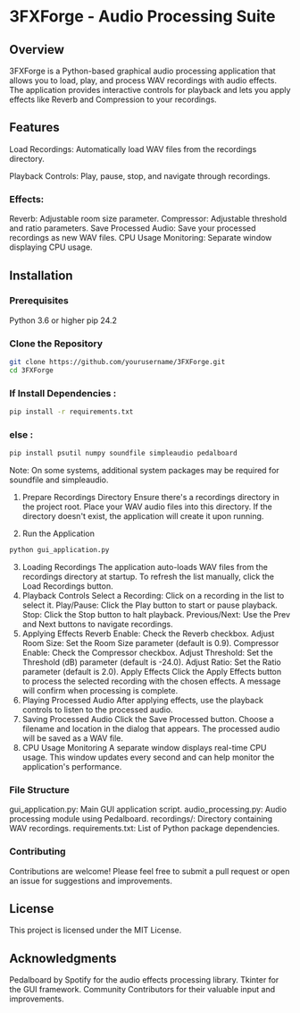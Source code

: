 # 3FXForge - Audio Processing Suite

## Overview

3FXForge is a Python-based graphical audio processing application that allows you to load, play, and process WAV recordings with audio effects. The application provides interactive controls for playback and lets you apply effects like Reverb and Compression to your recordings. 


## Features

Load Recordings: Automatically load WAV files from the recordings directory.

Playback Controls: Play, pause, stop, and navigate through recordings.

### Effects:

Reverb: Adjustable room size parameter.
Compressor: Adjustable threshold and ratio parameters.
Save Processed Audio: Save your processed recordings as new WAV files.
CPU Usage Monitoring: Separate window displaying CPU usage.

## Installation
### Prerequisites
  Python 3.6 or higher
  pip 24.2
  
### Clone the Repository
```bash
git clone https://github.com/yourusername/3FXForge.git
cd 3FXForge
```
### If Install Dependencies :
``` bash
pip install -r requirements.txt
```
### else :

```bash
pip install psutil numpy soundfile simpleaudio pedalboard
```
Note: On some systems, additional system packages may be required for soundfile and simpleaudio.

1. Prepare Recordings Directory
Ensure there's a recordings directory in the project root. Place your WAV audio files into this directory. If the directory doesn't exist, the application will create it upon running.

2. Run the Application
```bash
python gui_application.py
```

3. Loading Recordings
The application auto-loads WAV files from the recordings directory at startup.
To refresh the list manually, click the Load Recordings button.
4. Playback Controls
Select a Recording: Click on a recording in the list to select it.
Play/Pause: Click the Play button to start or pause playback.
Stop: Click the Stop button to halt playback.
Previous/Next: Use the Prev and Next buttons to navigate recordings.
5. Applying Effects
Reverb
Enable: Check the Reverb checkbox.
Adjust Room Size: Set the Room Size parameter (default is 0.9).
Compressor
Enable: Check the Compressor checkbox.
Adjust Threshold: Set the Threshold (dB) parameter (default is -24.0).
Adjust Ratio: Set the Ratio parameter (default is 2.0).
Apply Effects
Click the Apply Effects button to process the selected recording with the chosen effects.
A message will confirm when processing is complete.
6. Playing Processed Audio
After applying effects, use the playback controls to listen to the processed audio.
7. Saving Processed Audio
Click the Save Processed button.
Choose a filename and location in the dialog that appears.
The processed audio will be saved as a WAV file.
8. CPU Usage Monitoring
A separate window displays real-time CPU usage.
This window updates every second and can help monitor the application's performance.

### File Structure
gui_application.py: Main GUI application script.
audio_processing.py: Audio processing module using Pedalboard.
recordings/: Directory containing WAV recordings.
requirements.txt: List of Python package dependencies.

### Contributing
Contributions are welcome! Please feel free to submit a pull request or open an issue for suggestions and improvements.

## License
This project is licensed under the MIT License.

## Acknowledgments
Pedalboard by Spotify for the audio effects processing library.
Tkinter for the GUI framework.
Community Contributors for their valuable input and improvements.
